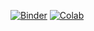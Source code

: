 [![Binder](https://mybinder.org/badge.svg)](https://mybinder.org/v2/gh/greenkidneybean/biof309_fall2018/master)
[![Colab](https://colab.research.google.com/assets/colab-badge.svg)](https://colab.research.google.com/github/greenkidneybean/biof309_fall2018)

